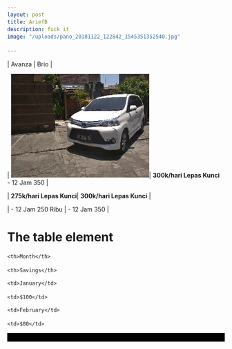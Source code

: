 ```yaml
---
layout: post
title: AriefB
description: fuck it
image: "/uploads/pano_20181122_122842_1545351352540.jpg"

---
```

| Avanza | Brio |

| ![vcv](/uploads/m6.webp "cvdcv")| **300k/hari Lepas Kunci**<br>- 12 Jam 350  |

| **275k/hari Lepas Kunci**| **300k/hari Lepas Kunci** |

| - 12 Jam 250 Ribu | - 12 Jam 350 |

<style>

table, th, td { border: 10px solid black;margin-left: auto;margin-right: auto;

}

</style>

<h1>The table element</h1>

<table>

<tr>

    <th>Month</th>
    
    <th>Savings</th>

</tr>

<tr>

    <td>January</td>
    
    <td>$100</td>

</tr>

<tr>

    <td>February</td>
    
    <td>$80</td>

</tr>

</table>